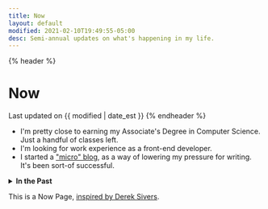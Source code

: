 ```yaml
---
title: Now
layout: default
modified: 2021-02-10T19:49:55-05:00
desc: Semi-annual updates on what's happening in my life.
---
```


{% header %}
# Now
Last updated on {{ modified | date_est }}
{% endheader %}

* I'm pretty close to earning my Associate's Degree in Computer Science. Just a handful of classes left.
* I'm looking for work experience as a front-end developer.
* I started a ["micro" blog](/c/micro), as a way of lowering my pressure for writing. It's been sort-of successful.

<details>
<summary><strong>In the Past</strong></summary>

**Fall 2020**
* I've given up on my writing goals. I'd like to focus on hobby-coding and school.
* I triage issues for [Eleventy](https://github.com/11ty/eleventy). GitHub notifications went from "pointless" to "overwhelming" rather quickly.
* We got a dog! His name is Wilson, and he looks like a matzo ball.

**Summer 2020**
* I'm trying to write more often.
* I'm taking French and Western History in College.
* I'm working at [Camp HASC](https://camphasc.org) this summer. Covid and everything.

**Spring 2020 (titled "Goals")**
* I'm trying to write an article every week
* I walk each day for about 10-15 minutes.
* This summer, I will be working as a lifeguard at [Camp HASC](https://camphasc.org)
</details>

This is a Now Page, [inspired by Derek Sivers](https://sive.rs/nowff).
